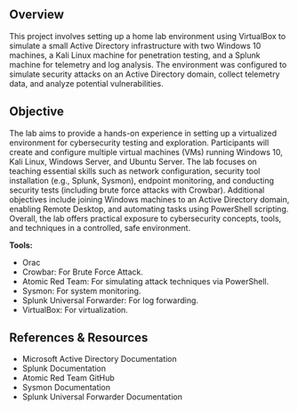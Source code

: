 ## Overview
This project involves setting up a home lab environment using VirtualBox to simulate a small Active Directory infrastructure with two Windows 10 machines, a Kali Linux machine for penetration testing, and a Splunk machine for telemetry and log analysis. The environment was configured to simulate security attacks on an Active Directory domain, collect telemetry data, and analyze potential vulnerabilities.

## Objective

The lab aims to provide a hands-on experience in setting up a virtualized environment for cybersecurity testing and exploration. Participants will create and configure multiple virtual machines (VMs) running Windows 10, Kali Linux, Windows Server, and Ubuntu Server. The lab focuses on teaching essential skills such as network configuration, security tool installation (e.g., Splunk, Sysmon), endpoint monitoring, and conducting security tests (including brute force attacks with Crowbar). Additional objectives include joining Windows machines to an Active Directory domain, enabling Remote Desktop, and automating tasks using PowerShell scripting. Overall, the lab offers practical exposure to cybersecurity concepts, tools, and techniques in a controlled, safe environment.

**Tools:**
- Orac
- Crowbar: For Brute Force Attack.
- Atomic Red Team: For simulating attack techniques via PowerShell.
- Sysmon: For system monitoring.
- Splunk Universal Forwarder: For log forwarding.
- VirtualBox: For virtualization.

## References & Resources
- Microsoft Active Directory Documentation
- Splunk Documentation
- Atomic Red Team GitHub
- Sysmon Documentation
- Splunk Universal Forwarder Documentation
